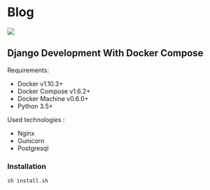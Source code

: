     
# Blog 
   
<img border="0" src="https://i.hizliresim.com/kWQXjv.png"></a>

## Django Development With Docker Compose

Requirements:

- Docker v1.10.3+
- Docker Compose v1.6.2+
- Docker Machine v0.6.0+
- Python 3.5+

Used technologies :

- Nginx
- Gunicorn
- Postgresql


### Installation 

    sh install.sh
    

